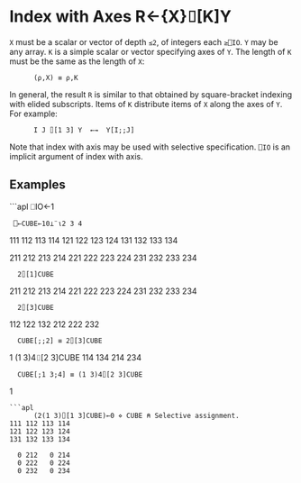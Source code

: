 <div style="display: none;">
  ⌷
</div>






<h1 class="heading"><span class="name">Index with Axes</span> <span class="command">R←{X}⌷[K]Y</span></h1>



`X` must be a scalar or vector of depth `≤2`, of integers each `≥⎕IO`. `Y` may be any array. `K` is a simple scalar or vector specifying axes of `Y`. The length of `K` must be the same as the length of `X`:
```apl
      (⍴,X) ≡ ⍴,K
```


In general, the result `R` is similar to that obtained by square-bracket indexing with elided subscripts. Items of `K` distribute items of `X` along the axes of `Y`. For example:
```apl
      I J ⌷[1 3] Y  ←→  Y[I;;J] 
```


Note that index with axis may be used with selective specification. `⎕IO` is an implicit argument of index with axis.


<h2 class="example">Examples</h2>
```apl
     ⎕IO←1
 
     ⎕←CUBE←10⊥¨⍳2 3 4
111 112 113 114
121 122 123 124
131 132 133 134
               
211 212 213 214
221 222 223 224
231 232 233 234
 
      2⌷[1]CUBE
211 212 213 214
221 222 223 224
231 232 233 234
 
      2⌷[3]CUBE
112 122 132
212 222 232
 
      CUBE[;;2] ≡ 2⌷[3]CUBE
1
      (1 3)4⌷[2 3]CUBE
114 134
214 234
 
      CUBE[;1 3;4] ≡ (1 3)4⌷[2 3]CUBE
1
      
```
```apl
      (2(1 3)⌷[1 3]CUBE)←0 ⋄ CUBE ⍝ Selective assignment.
111 112 113 114
121 122 123 124
131 132 133 134
               
  0 212   0 214
  0 222   0 224
  0 232   0 234
```


